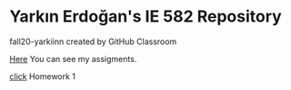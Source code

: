 # Yarkın Erdoğan's IE 582 Repository
fall20-yarkiinn created by GitHub Classroom


[Here](https://bu-ie-582.github.io/fall20-yarkiinn) You can see my assigments.

[click](https://github.com/BU-IE-582/fall20-yarkiinn/blob/main/files/Homework_1.html) Homework 1
